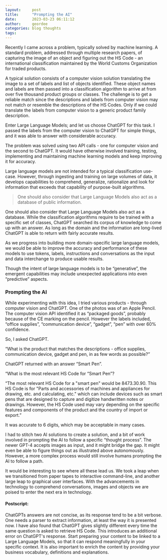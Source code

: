 ```yaml
---
layout:     post
title:      "Prompting the AI"
date:       2023-03-23 06:11:12
author:     geordee
categories: blog thoughts
tags:
---
```

Recently I came across a problem, typically solved by machine learning. A standard problem, addressed through multiple research papers, of capturing the image of an object and figuring out the HS Code - an international classification maintained by the World Customs Organization for traded products.

A typical solution consists of a computer vision solution translating the image to a set of labels and list of objects identified. These object names and labels are then passed into a classification algorithm to arrive at from over five thousand product groups or classes. The challenge is to get a reliable match since the descriptions and labels from computer vision may not match or resemble the descriptions of the HS Codes. Only if we could translate the labels from computer vision to a generic product family description.

Enter Large Language Models; and let us choose ChatGPT for this task. I passed the labels from the computer vision to ChatGPT for simple things, and it was able to answer with considerable accuracy.

The problem was solved using two API calls - one for computer vision and the second to ChatGPT. It would have otherwise involved training, testing, implementing and maintaining machine learning models and keep improving it for accuracy.

Large language models are not intended for a typical classification use-case. However, through ingesting and training on large volumes of data, it develops capabilities to comprehend, generalize, rationalize and look for information that exceeds that capability of purpose-built algorithms.

> One should also consider that Large Language Models also act as a database of public information.

One should also consider that Large Language Models also act as a database. While the classification algorithms require to be trained with a specific set of classes, ChatGPT searched its corpus of knowledge to come up with an answer. As long as the domain and the information are long-lived ChatGPT is able to return with fairly accurate results.

As we progress into building more domain-specific large language models, we would be able to improve the accuracy and performance of these models to use tokens, labels, instructions and conversations as the input and data interchange to produce usable results.

Though the intent of large language models is to be “generative”, the emergent capabilities may include unexpected applications into even “predictive” aspects.

### Prompting the AI

While experimenting with this idea, I tried various products - through computer vision and ChatGPT. One of the photos was of an Apple Pencil. The computer vision API identified it as “packaged goods”, probably because of the CE marking on the pencil. However the labels included, “office supplies”, “communication device”, “gadget”, “pen” with over 60% confidence.

So, I asked ChatGPT.

“What is the product that matches the descriptions - office supplies, communication device, gadget and pen, in as few words as possible?”

ChatGPT returned with an answer “Smart Pen”.

“What is the most relevant HS Code for “Smart Pen”?

“The most relevant HS Code for a "smart pen" would be 8473.30.90. This HS Code is for "Parts and accessories of machines and appliances for drawing, etc. and calculating, etc." which can include devices such as smart pens that are designed to capture and digitize handwritten notes or drawings. However, the HS Code used may vary depending on the specific features and components of the product and the country of import or export.”

It was accurate to 6 digits, which may be acceptable in many cases.

I had to stitch two AI solutions to create a solution, and a bit of work involved in prompting the AI to follow a specific “thought process”. The newer GPT-4 accepts images as input, and it might bridge the gap. It might even be able to figure things out as illustrated above autonomously. However, a more complex process would still involve humans prompting the AI to follow a path.

It would be interesting to see where all these lead us. We took a leap when we transitioned from paper tapes to interactive command-line, and another large leap to graphical user interfaces. With the advancements in technology to comprehend conversations, images and objects we are poised to enter the next era in technology.

#### Postscript:

ChatGPTs answers are not concise, as its response tend to be a bit verbose. One needs a parser to extract information, at least the way it is presented now.
I have also found that ChatGPT gives slightly different every time the same question is asked to retrieve HS Code. This introduces an additional error on ChatGPT's response.
Start preparing your content to be linked to a Large Language Models, so that it can respond meaningfully in your specific context. It is also important to enrich the content by providing your business vocabulary, definitions and explanations.
